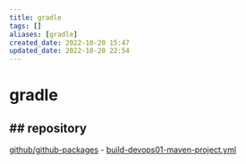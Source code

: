 ```yaml
---
title: gradle
tags: []
aliases: [gradle]
created_date: 2022-10-20 15:47
updated_date: 2022-10-20 22:54
---
```


# gradle

## ## repository

[github/github-packages](../../04-CI-CD-Pipelines/github/github-packages.md)  -  [build-devops01-maven-project.yml](https://raw.githubusercontent.com/yudady/spring-getting-started-guides/main/.github/workflows/build-devops01-maven-project.yml)
